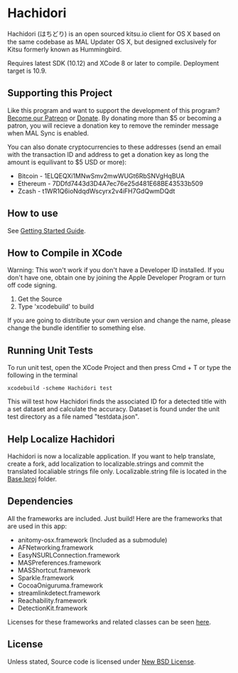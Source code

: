 # Hachidori
Hachidori (はちどり) is an open sourced kitsu.io client for OS X based on the same codebase as MAL Updater OS X, but designed exclusively for Kitsu formerly known as Hummingbird.
 
Requires latest SDK (10.12) and XCode 8 or later to compile. Deployment target is 10.9.

## Supporting this Project

Like this program and want to support the development of this program? [Become our Patreon](http://www.patreon.com/ateliershiori) or [Donate](http://hachidori.ateliershiori.moe/donate/). By donating more than $5 or becoming a patron, you will recieve a donation key to remove the reminder message when MAL Sync is enabled.

You can also donate cryptocurrencies to these addresses (send an email with the transaction ID and address to get a donation key as long the amount is equilivant to $5 USD or more):
* Bitcoin - 1ELQEQXi1MNwSmv2mwWUGt6RbSNVgHqBUA
* Ethereum - 7DDfd7443d3D4A7ec76e25d481E68BE43533b509
* Zcash - t1WR1Q6ioNdqdWscyrx2v4iFH7GdQwmDQdt

## How to use
See [Getting Started Guide](https://github.com/Atelier-Shiori/wiki/Getting-Started).

## How to Compile in XCode
Warning: This won't work if you don't have a Developer ID installed. If you don't have one, obtain one by joining the Apple Developer Program or turn off code signing.

1. Get the Source
2. Type 'xcodebuild' to build

If you are going to distribute your own version and change the name, please change the bundle identifier to something else.

## Running Unit Tests
To run unit test, open the XCode Project and then press Cmd + T or type the following in the terminal 

``xcodebuild -scheme Hachidori test``

This will test how Hachidori finds the associated ID for a detected title with a set dataset and calculate the accuracy. Dataset is found under the unit test directory as a file named "testdata.json".

## Help Localize Hachidori

Hachidori is now a localizable application. If you want to help translate, create a fork, add localization to localizable.strings and commit the translated localiable strings file only. Localizable.string file is located in the [Base.lproj](https://github.com/Atelier-Shiori/hachidori/tree/master/Base.lproj) folder.

## Dependencies
All the frameworks are included. Just build! Here are the frameworks that are used in this app:

* anitomy-osx.framework (Included as a submodule)
* AFNetworking.framework
* EasyNSURLConnection.framework
* MASPreferences.framework
* MASShortcut.framework
* Sparkle.framework
* CocoaOniguruma.framework
* streamlinkdetect.framework
* Reachability.framework
* DetectionKit.framework
 
Licenses for these frameworks and related classes can be seen [here](https://github.com/Atelier-Shiori/wiki/Credits).

## License

Unless stated, Source code is licensed under [New BSD License](https://github.com/Atelier-Shiori/hachidori/blob/master/License.md).
